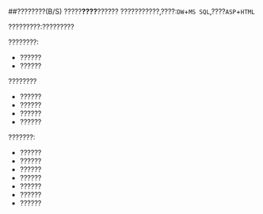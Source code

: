 ##????????(B/S)
?????**????**??????
???????????,????:`DW`+`MS SQL`,????`ASP`+`HTML`

?????????:?????????

????????:
* ??????
* ??????

????????
* ??????
* ??????
* ??????
* ??????

???????:
* ??????
* ??????
* ??????
* ??????
* ??????
* ??????
* ??????